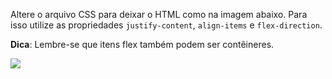 Altere o arquivo CSS para deixar o HTML como na imagem abaixo. Para isso utilize as propriedades `justify-content`, `align-items` e `flex-direction`.

**Dica**: Lembre-se que itens flex também podem ser contêineres.

![][def]

[def]: https://jslpfmlhyrzjbddidwga.supabase.co/storage/v1/object/public/assets-conteudo/imagens/exercicio1-flex.png